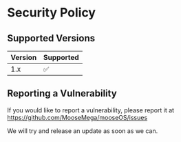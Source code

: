 # Security Policy

## Supported Versions


| Version | Supported          |
| ------- | ------------------ |
| 1.x     | :white_check_mark: |

## Reporting a Vulnerability

If you would like to report a vulnerability, please report it at https://github.com/MooseMega/mooseOS/issues

We will try and release an update as soon as we can. 

